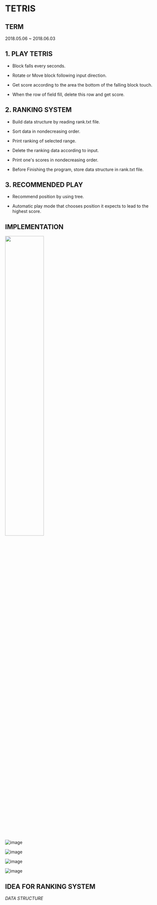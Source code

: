 TETRIS
===


**TERM**
---
2018.05.06 ~ 2018.06.03


**1. PLAY TETRIS**
---


* Block falls every seconds.

* Rotate or Move block following input direction.

* Get score according to the area the bottom of the falling block touch.

* When the row of field fill, delete this row and get score. 



**2. RANKING SYSTEM**
---


* Build data structure by reading rank.txt file.

* Sort data in nondecreasing order.

* Print ranking of selected range.

* Delete the ranking data according to input.

* Print one's scores in nondecreasing order.

* Before Finishing the program, store data structure in rank.txt file.



**3. RECOMMENDED PLAY**
---

* Recommend position by using tree.

* Automatic play mode that chooses position it expects to lead to the highest score.



**IMPLEMENTATION**
---


<img src="https://user-images.githubusercontent.com/30820487/50970843-e0bd8200-1525-11e9-968d-970fad3c8272.png" width="50%" height="50%">

![image](https://user-images.githubusercontent.com/30820487/50970586-2168cb80-1525-11e9-80b7-c0167d99aa2e.png)

![image](https://user-images.githubusercontent.com/30820487/50970625-3b0a1300-1525-11e9-93e2-4091d08fd5d6.png)

![image](https://user-images.githubusercontent.com/30820487/50970658-57a64b00-1525-11e9-965e-15b2255793ed.png)

![image](https://user-images.githubusercontent.com/30820487/50970854-ed41da80-1525-11e9-98c1-ffbc6ec7cd56.png)


**IDEA FOR RANKING SYSTEM**
---

*DATA STRUCTURE*



